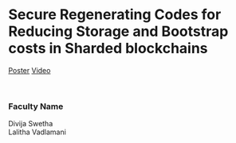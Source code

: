 # Secure Regenerating Codes for Reducing Storage and Bootstrap costs in Sharded blockchains

[Poster](02.%20Secure%20Regenerating%20Codes%20for%20Reducing%20Storage%20and%20Bootstrap%20costs%20in%20Sharded%20blockchains.pdf)
[Video](https://youtu.be/4HCjepmgkA8)

<br>


### Faculty Name

Divija Swetha<br>
Lalitha Vadlamani
